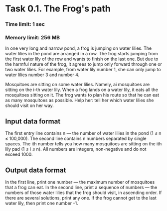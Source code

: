 # Task 0.1. The Frog's path

### Time limit: 1 sec
### Memory limit: 256 MB

In one very long and narrow pond, a frog is jumping on water lilies. The water lilies in the pond are arranged in a row. The frog starts jumping from the first water lily of the row and wants to finish on the last one. But due to the harmful nature of the frog, it agrees to jump only forward through one or two water lilies. For example, from water lily number 1, she can only jump to water lilies number 3 and number 4.

Mosquitoes are sitting on some water lilies. Namely, ai mosquitoes are sitting on the i-th water lily. When a frog lands on a water lily, it eats all the mosquitoes sitting on it. The frog wants to plan his route so that he can eat as many mosquitoes as possible. Help her: tell her which water lilies she should visit on her way.

## Input data format
The first entry line contains n — the number of water lilies in the pond (1 ≤ n ≤ 100,000). The second line contains n numbers separated by single spaces. The ith number tells you how many mosquitoes are sitting on the ith lily pad (1 ≤ i ≤ n). All numbers are integers, non-negative and do not exceed 1000.

## Output data format
In the first line, print one number — the maximum number of mosquitoes that a frog can eat. In the second line, print a sequence of numbers — the numbers of those water lilies that the frog should visit, in ascending order. If there are several solutions, print any one.
If the frog cannot get to the last water lily, then print one number -1.